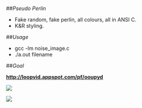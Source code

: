 ##*Pseudo Perlin*

* Fake random, fake perlin, all colours, all in ANSI C.
* K&R styling.

##*Usage*

* gcc -lm noise_image.c
* ./a.out filename

##*Goal*

**http://loopvid.appspot.com/pf/ooupyd**


![](http://i.imgur.com/Eocfmg7.jpg)

![](http://a.pomf.se/nxjchg.gif)
